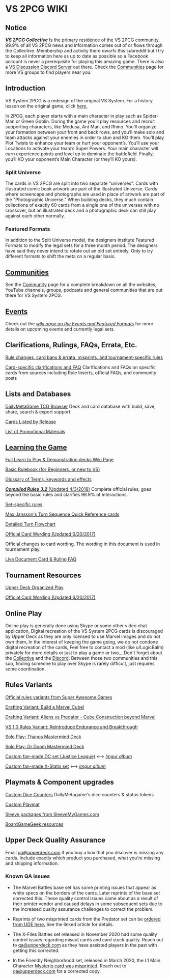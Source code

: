 # **VS 2PCG WIKI**

## **Notice**

[***VS 2PCG Collective***](https://www.facebook.com/groups/860168987351982/)  Is the primary residence of the VS 2PCG community.  99.9% of all VS 2PCG news and information comes out of or flows through the Collective.  Membership and activity there dwarfs this subreddit but I try to keep all information here as up to date as possible so a Facebook account is never a  prerequisite for playing this amazing game.  There is also a [VS Discussion Discord Server](https://discordapp.com/invite/MsSCTdq) out there.  Check the [Communities](https://www.reddit.com/r/VS2PCG/wiki/community) page for more VS groups to find players near you.

## **Introduction**

VS System 2PCG is a redesign of the original VS System.  For a history lesson on the original game, click [here.](https://www.reddit.com/r/VS2PCG/wiki/history)

In 2PCG, each player starts with a main character in play such as Spider-Man or Green Goblin. During the game you’ll play resources and recruit supporting characters, like Medusa, Ant Man, and Rhino. You’ll organize your formation between your front and back rows, and you’ll make solo and team attacks against your enemies in order to stun and KO them. You’ll play Plot Twists to enhance your team or hurt your opponent’s. You’ll use your Locations to activate your team’s Super Powers. Your main character will earn experience points and level up to dominate the battlefield. Finally, you’ll KO your opponent’s Main Character (or they’ll KO yours).

### **Split Universe**

The cards in VS 2PCG are split into two separate "universes".  Cards with illustrated comic book artwork are part of the Illustrated Universe.  Cards where screencaps and photographs are used in place of artwork are part of the "Photographic Universe."  When building decks, they much contain collections of exactly 60 cards from a single one of the universes with no crossover, but an illustrated deck and a photographic deck can still play against each other normally.

### **Featured Formats**

In addition to the Split Universe model, the designers institute Featured Formats to modify the legal sets for a three month period.  The designers have said they never intend to rotate out an old set entirely.  Only to try different formats to shift the meta on a regular basis.

## **[Communities](https://www.reddit.com/r/VS2PCG/wiki/community)**

See the [Community](https://www.reddit.com/r/VS2PCG/wiki/community) page for a complete breakdown on all the websites, YouTube channels, groups, podcasts and general communities that are out there for VS System 2PCG.

## [**Events**](https://www.reddit.com/r/VS2PCG/wiki/events)

Check out the [*wiki page on the Events and Featured Formats*](https://www.reddit.com/r/VS2PCG/wiki/events) for more details on upcoming events and currently legal sets.

## **Clarifications, Rulings, FAQs, Errata, Etc.**

[Rule changes, card bans & errata, misprints, and tournament-specific rules](https://www.reddit.com/r/VS2PCG/wiki/rulings)

[Card-specific clarifications and FAQ](https://www.reddit.com/r/VS2PCG/wiki/rules-insert) Clarifications and FAQs on specific cards from sources including Rule Inserts, official FAQs, and community posts

## **Lists and Databases**

[DailyMetaGame TCG Browser](http://vs.tcgbrowser.com/#!/cards) Deck and card database with build, save, share, search & export support.

[Cards Listed by Release](https://www.reddit.com/r/VS2PCG/wiki/card-lists)

[List of Promotional Materials](https://www.reddit.com/r/VS2PCG/wiki/promos)

## [**Learning the Game**](https://www.reddit.com/r/VS2PCG/wiki/how-to-play)

[Full Learn to Play & Demonstration decks Wiki Page](https://www.reddit.com/r/VS2PCG/wiki/how-to-play)

[Basic Rulebook (for Beginners, or new to VS)](http://www.upperdeck.com/OP/RuleBooks/Vs_2PCG_Alien_Rules.pdf)

[Glossary of Terms, keywords and effects](https://www.reddit.com/r/VS2PCG/wiki/glossary)

[***Compiled Rules 3.2*** (Updated 4/3/2018)](https://docs.google.com/document/d/1nF6Wh6sNSTgopLu9-3p4P58LSq-pC-bxInOnBTvhRwc/edit)  Complete official rules, goes beyond the basic rules and clarifies 99.9% of interactions.

[Set-specific rules](http://www.upperdeck.com/op/GameRules.aspx)

[Max Jansson's Turn Sequence Quick Reference cards](https://docs.google.com/document/d/1d8gcH95KyW-QaOeBCvJePuf-V-a5-MewJ2KMk-KP2vE/edit)

[Detailed Turn Flowchart](https://i.imgur.com/DQOYFyf.png)

[Official Card Wording (Updated 6/20/2017)](https://docs.google.com/spreadsheets/d/1_PleEi0K_Kk13JeaFUe65-R-oW0Esko3k2hObRAh21U/edit#gid=0)

Official changes to card wording.  The wording in this document is used in tournament play.

[Live Document Card & Ruling FAQ](https://docs.google.com/spreadsheets/d/1gLys7fnWZkKv1MHIYMdfY8H8wvHDVcmqH-TI5prjjKU/edit#gid=2117603458)

## **Tournament Resources**

[Upper Deck Organized Play](http://www.upperdeck.com/op/)

[Official Card Wording (Updated 6/20/2017)](https://docs.google.com/spreadsheets/d/1_PleEi0K_Kk13JeaFUe65-R-oW0Esko3k2hObRAh21U/edit#gid=0)

## **Online Play**

Online play is generally done using Skype or some other video chat application[.](https://steamcommunity.com/sharedfiles/filedetails/?id=918650085 "Online Play")  Digital recreation of the VS System 2PCG cards is discouraged by Upper Deck as they are only licensed to use Marvel images and do not own them[.](https://steamcommunity.com/sharedfiles/filedetails/?id=918650085 "Online Play")  In the interest of keeping the game going, we do not condone digital recreation of the cards[.](https://steamcommunity.com/sharedfiles/filedetails/?id=918650085 "Online Play")  Feel free to contact a mod (like u/LogicBalm) privately for more details or just to play a game or two[.](https://steamcommunity.com/sharedfiles/filedetails/?id=918650085 "Online Play")[.](https://steamcommunity.com/sharedfiles/filedetails/?id=918650085 "Online Play")[.](https://steamcommunity.com/sharedfiles/filedetails/?id=918650085 "Online Play")  Don't forget about the [Collective](https://www.facebook.com/groups/860168987351982/) and the [Discord](https://discordapp.com/invite/MsSCTdq).  Between those two communities and this sub, finding someone to play over Skype is rarely difficult, just requires some coordination.

## **Rules Variants**

[Official rules variants from Super Awesome Games](https://www.reddit.com/r/VS2PCG/comments/6n3v94/official_vs_2pcg_casual_scenarios/)

[Drafting Variant: Build a Marvel Cube!](https://docs.google.com/document/d/1Xt3E74VpfgekmvD-MrGQwqXpr6ck3_4RT7g_3AhYjRQ/edit)

[Drafting Variant: Aliens vs Predator - Cube Construction beyond Marvel](https://docs.google.com/document/d/1iMf_ZtrpGL6Y1ux1mNAcQGJ1HAj0SS4bvVmXmcyseiQ/edit?fbclid=IwAR2Ln_g7sYHLSYYpRGlyjW0cid-v1Bf2Xu3kHQTpCQIIQvqFSaHr7LigxdY)

[VS 1.0 Rules Variant: Reintroduce Endurance and Breakthrough](https://theplayset.com/2018/03/15/a-new-way-to-play/)

[Solo Play: Thanos Mastermind Deck](https://boardgamegeek.com/filepage/162053/single-co-op-thanos-deck-mastermind-format)

[Solo Play: Dr Doom Mastermind Deck](https://boardgamegeek.com/filepage/161758/single-co-op-dr-doom-deck-mastermind-format)

[Custom fan-made DC set (Justice League)](https://boardgamegeek.com/filepage/155387/jla-10) <-->  [*Imgur album*](https://imgur.com/a/wCz26)

[Custom fan-made X-Statix set](https://boardgamegeek.com/filepage/155326/x-statix-mini-expansion-101) <--> [*Imgur album*](https://imgur.com/a/CJ0k0)

## **Playmats & Component upgrades**

[Custom Dice Counters](https://goo.gl/X6BPDn)    DailyMetagame's dice counters & status tokens

[Custom Playmat](https://www.inkedgaming.com/products/daily-metagame-versus-playmat)

[Sleeve packages from SleeveMyGames.com](https://sleevemygames.com/products/tcg-trading-card-games-1)

[BoardGameGeek resources](https://boardgamegeek.com/boardgame/178892/vs-system-2pcg-marvel-battles/files)

## **Upper Deck Quality Assurance**

Email qa@upperdeck.com if you buy a box that you discover is missing any cards.  Include exactly which product you purchased, what you're missing and shipping information.

### Known QA Issues

* The Marvel Battles base set has some printing issues that appear as white specs on the borders of the cards.  Later reprints of the base set corrected this.  These quality control issues came about as a result of their printer vendor and caused delays in some subsequent sets due to the increased quality assurance challenges to correct the problem.

* Reprints of two misprinted cards from the Predator set can be [ordered from UDE here.](http://upperdeckblog.com/2018/01/vs-system-2pcg-the-predator-battles-card-replacement-redemption/)  See the linked article for details.

* The X-Files Battles set released in November 2020 had some quality control issues regarding miscut cards and card stock quality.  Reach out to qa@upperdeck.com as they have assisted players in the past with getting this corrected.

* In the Friendly Neighborhood set, released in March 2020, the L1 Main Character [Mysterio card was misprinted](https://www.upperdeckblog.com/2020/03/vs-system-2pcg-friendly-neighborhood-card-preview-mysterious/?fbclid=IwAR0Fuo-OuTRNMy2Urd5l-wLPZtrnAg4Nsx70IBAonWCNN72WcPEgBMUvWlA).  Reach out to qa@upperdeck.com for a corrected copy.
<!--stackedit_data:
eyJoaXN0b3J5IjpbLTE2NjIwOTA3ODFdfQ==
-->